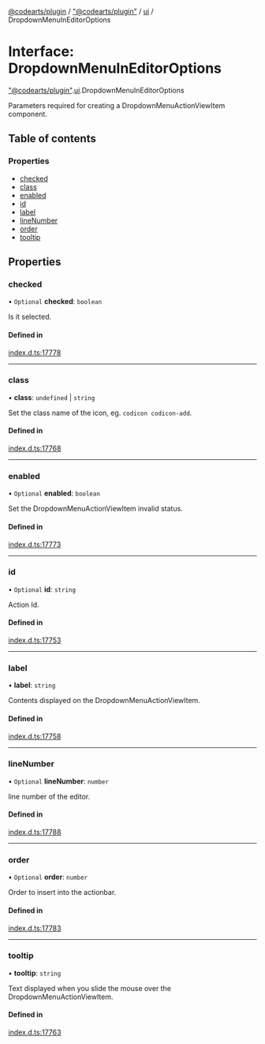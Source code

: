 [@codearts/plugin](../README.md) / ["@codearts/plugin"](../modules/_codearts_plugin_.md) / [ui](../modules/codearts_plugin_.ui.md) / DropdownMenuInEditorOptions

# Interface: DropdownMenuInEditorOptions

["@codearts/plugin"](../modules/_codearts_plugin_.md).[ui](../modules/codearts_plugin_.ui.md).DropdownMenuInEditorOptions

Parameters required for creating a DropdownMenuActionViewItem component.

## Table of contents

### Properties

- [checked](codearts_plugin_.ui.DropdownMenuInEditorOptions.md#checked)
- [class](codearts_plugin_.ui.DropdownMenuInEditorOptions.md#class)
- [enabled](codearts_plugin_.ui.DropdownMenuInEditorOptions.md#enabled)
- [id](codearts_plugin_.ui.DropdownMenuInEditorOptions.md#id)
- [label](codearts_plugin_.ui.DropdownMenuInEditorOptions.md#label)
- [lineNumber](codearts_plugin_.ui.DropdownMenuInEditorOptions.md#linenumber)
- [order](codearts_plugin_.ui.DropdownMenuInEditorOptions.md#order)
- [tooltip](codearts_plugin_.ui.DropdownMenuInEditorOptions.md#tooltip)

## Properties

### checked

• `Optional` **checked**: `boolean`

Is it selected.

#### Defined in

[index.d.ts:17778](https://github.com/xyz-fish/cloudide-plugin-api/blob/9927cd6/index.d.ts#L17778)

___

### class

• **class**: `undefined` \| `string`

Set the class name of the icon, eg. `codicon codicon-add`.

#### Defined in

[index.d.ts:17768](https://github.com/xyz-fish/cloudide-plugin-api/blob/9927cd6/index.d.ts#L17768)

___

### enabled

• `Optional` **enabled**: `boolean`

Set the DropdownMenuActionViewItem invalid status.

#### Defined in

[index.d.ts:17773](https://github.com/xyz-fish/cloudide-plugin-api/blob/9927cd6/index.d.ts#L17773)

___

### id

• `Optional` **id**: `string`

Action Id.

#### Defined in

[index.d.ts:17753](https://github.com/xyz-fish/cloudide-plugin-api/blob/9927cd6/index.d.ts#L17753)

___

### label

• **label**: `string`

Contents displayed on the DropdownMenuActionViewItem.

#### Defined in

[index.d.ts:17758](https://github.com/xyz-fish/cloudide-plugin-api/blob/9927cd6/index.d.ts#L17758)

___

### lineNumber

• `Optional` **lineNumber**: `number`

line number of the editor.

#### Defined in

[index.d.ts:17788](https://github.com/xyz-fish/cloudide-plugin-api/blob/9927cd6/index.d.ts#L17788)

___

### order

• `Optional` **order**: `number`

Order to insert into the actionbar.

#### Defined in

[index.d.ts:17783](https://github.com/xyz-fish/cloudide-plugin-api/blob/9927cd6/index.d.ts#L17783)

___

### tooltip

• **tooltip**: `string`

Text displayed when you slide the mouse over the DropdownMenuActionViewItem.

#### Defined in

[index.d.ts:17763](https://github.com/xyz-fish/cloudide-plugin-api/blob/9927cd6/index.d.ts#L17763)
